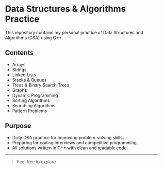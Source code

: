 # Data Structures & Algorithms Practice 

This repository contains my personal practice of Data Structures and Algorithms (DSA) using C++.

## Contents

- Arrays
- Strings
- Linked Lists
- Stacks & Queues
- Trees & Binary Search Trees
- Graphs
- Dynamic Programming
- Sorting Algorithms
- Searching Algorithms
- Pattern Problems

## Purpose

- Daily DSA practice for improving problem-solving skills.
- Preparing for coding interviews and competitive programming.
- All solutions written in C++ with clean and readable code.

---


>Feel free to explore 

